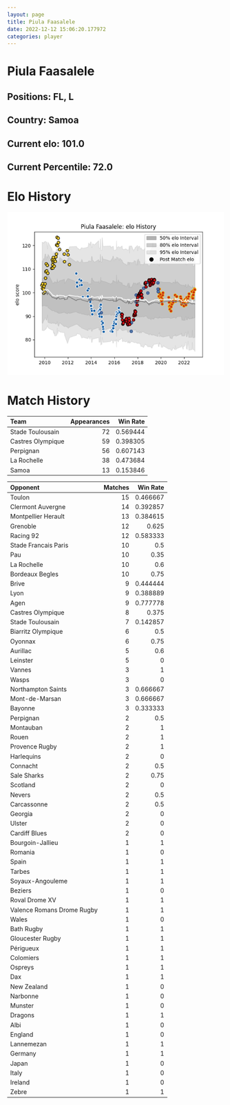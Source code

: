 ```yaml
---  
layout: page  
title: Piula Faasalele  
date: 2022-12-12 15:06:20.177972  
categories: player  
---
```

# Piula Faasalele

## Positions: FL, L

## Country: Samoa

## Current elo: 101.0

## Current Percentile: 72.0

# Elo History


![elo history](history_PiulaFaasalele.png)
# Match History


| Team              |   Appearances |   Win Rate |
|:------------------|--------------:|-----------:|
| Stade Toulousain  |            72 |   0.569444 |
| Castres Olympique |            59 |   0.398305 |
| Perpignan         |            56 |   0.607143 |
| La Rochelle       |            38 |   0.473684 |
| Samoa             |            13 |   0.153846 |

| Opponent                   |   Matches |   Win Rate |
|:---------------------------|----------:|-----------:|
| Toulon                     |        15 |   0.466667 |
| Clermont Auvergne          |        14 |   0.392857 |
| Montpellier Herault        |        13 |   0.384615 |
| Grenoble                   |        12 |   0.625    |
| Racing 92                  |        12 |   0.583333 |
| Stade Francais Paris       |        10 |   0.5      |
| Pau                        |        10 |   0.35     |
| La Rochelle                |        10 |   0.6      |
| Bordeaux Begles            |        10 |   0.75     |
| Brive                      |         9 |   0.444444 |
| Lyon                       |         9 |   0.388889 |
| Agen                       |         9 |   0.777778 |
| Castres Olympique          |         8 |   0.375    |
| Stade Toulousain           |         7 |   0.142857 |
| Biarritz Olympique         |         6 |   0.5      |
| Oyonnax                    |         6 |   0.75     |
| Aurillac                   |         5 |   0.6      |
| Leinster                   |         5 |   0        |
| Vannes                     |         3 |   1        |
| Wasps                      |         3 |   0        |
| Northampton Saints         |         3 |   0.666667 |
| Mont-de-Marsan             |         3 |   0.666667 |
| Bayonne                    |         3 |   0.333333 |
| Perpignan                  |         2 |   0.5      |
| Montauban                  |         2 |   1        |
| Rouen                      |         2 |   1        |
| Provence Rugby             |         2 |   1        |
| Harlequins                 |         2 |   0        |
| Connacht                   |         2 |   0.5      |
| Sale Sharks                |         2 |   0.75     |
| Scotland                   |         2 |   0        |
| Nevers                     |         2 |   0.5      |
| Carcassonne                |         2 |   0.5      |
| Georgia                    |         2 |   0        |
| Ulster                     |         2 |   0        |
| Cardiff Blues              |         2 |   0        |
| Bourgoin-Jallieu           |         1 |   1        |
| Romania                    |         1 |   0        |
| Spain                      |         1 |   1        |
| Tarbes                     |         1 |   1        |
| Soyaux-Angouleme           |         1 |   1        |
| Beziers                    |         1 |   0        |
| Roval Drome XV             |         1 |   1        |
| Valence Romans Drome Rugby |         1 |   1        |
| Wales                      |         1 |   0        |
| Bath Rugby                 |         1 |   1        |
| Gloucester Rugby           |         1 |   1        |
| Périgueux                  |         1 |   1        |
| Colomiers                  |         1 |   1        |
| Ospreys                    |         1 |   1        |
| Dax                        |         1 |   1        |
| New Zealand                |         1 |   0        |
| Narbonne                   |         1 |   0        |
| Munster                    |         1 |   0        |
| Dragons                    |         1 |   1        |
| Albi                       |         1 |   0        |
| England                    |         1 |   0        |
| Lannemezan                 |         1 |   1        |
| Germany                    |         1 |   1        |
| Japan                      |         1 |   0        |
| Italy                      |         1 |   0        |
| Ireland                    |         1 |   0        |
| Zebre                      |         1 |   1        |